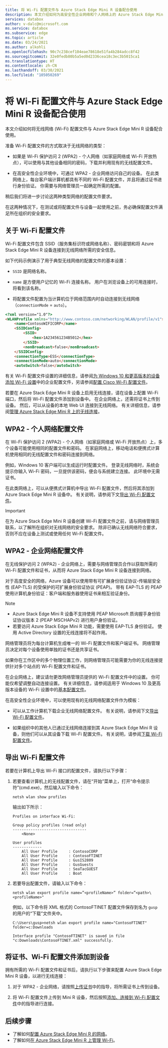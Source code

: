 ```yaml
---
title: 将 Wi-Fi 配置文件与 Azure Stack Edge Mini R 设备配合使用
description: 本文介绍如何为高安全性企业网络和个人网络上的 Azure Stack Edge Mini R 设备创建 Wi-Fi 配置文件。
services: databox
author: v-dalc@microsoft.com
ms.service: databox
ms.subservice: edge
ms.topic: article
ms.date: 03/24/2021
ms.author: alkohli
ms.openlocfilehash: 90c7c238cef104eae78618e51fa4b284adcc8f42
ms.sourcegitcommit: 32e0fedb80b5a5ed0d2336cea18c3ec3b5015ca1
ms.translationtype: HT
ms.contentlocale: zh-CN
ms.lasthandoff: 03/30/2021
ms.locfileid: "105050269"
---
```

# <a name="use-wi-fi-profiles-with-azure-stack-edge-mini-r-devices"></a>将 Wi-Fi 配置文件与 Azure Stack Edge Mini R 设备配合使用

本文介绍如何将无线网络 (Wi-Fi) 配置文件与 Azure Stack Edge Mini R 设备配合使用。

准备 Wi-Fi 配置文件的方式取决于无线网络的类型：

- 如果是 Wi-Fi 保护访问 2 (WPA2) - 个人网络（如家庭网络或 Wi-Fi 开放热点），可以使用与其他设备相同的密码，下载并利用现有的无线配置文件。

- 在高安全性企业环境中，可通过 WPA2 - 企业网络访问自己的设备。 在此类网络上，每台客户端计算机都具有不同的 Wi-Fi 配置文件，并且将通过证书进行身份验证。 你需要与网络管理员一起确定所需的配置。

稍后我们将进一步讨论这两种类型网络的配置文件要求。

在这两种情况下，在测试或将配置文件与设备一起使用之前，务必确保配置文件满足所在组织的安全要求。

## <a name="about-wi-fi-profiles"></a>关于 Wi-Fi 配置文件

Wi-Fi 配置文件包含 SSID（服务集标识符或网络名称）、密码密钥和将 Azure Stack Edge Mini R 设备连接到无线网络所需的安全信息。

如下代码示例演示了用于典型无线网络的配置文件的基本设置：

* `SSID` 是网络名称。

* `name` 是方便用户记忆的 Wi-Fi 连接名称。 用户在浏览设备上的可用连接时，将看到该名称。

* 将配置文件配置为当计算机位于网络范围内时自动连接到无线网络（`connectionMode` = `auto`）。

```html
<?xml version="1.0"?>
<WLANProfile xmlns="http://www.contoso.com/networking/WLAN/profile/v1">
    <name>ContosoWIFICORP</name>
    <SSIDConfig>
        <SSID>
            <hex>1A234561234B5012</hex>
        </SSID>
        <nonBroadcast>false</nonBroadcast>
    </SSIDConfig>
    <connectionType>ESS</connectionType>
    <connectionMode>auto</connectionMode>
    <autoSwitch>false</autoSwitch>
```

有关 Wi-Fi 配置文件设置的详细信息，请参阅[为 Windows 10 和更高版本的设备添加 Wi-Fi 设置](/mem/intune/configuration/wi-fi-settings-windows#enterprise-profile)中的企业配置文件，另请参阅[配置 Cisco Wi-Fi 配置文件](azure-stack-edge-mini-r-manage-wifi.md#configure-cisco-wi-fi-profile)。

若要在 Azure Stack Edge Mini R 设备上启用无线连接，请在设备上配置 Wi-Fi 端口，然后将 Wi-Fi 配置文件添加到设备中。 在企业网络上，还需将证书上传到设备。 然后，可以从设备的本地 Web UI 连接到无线网络。 有关详细信息，请参阅[管理 Azure Stack Edge Mini R 上的无线连接](./azure-stack-edge-mini-r-manage-wifi.md)。

## <a name="profile-for-wpa2---personal-network"></a>WPA2 - 个人网络配置文件

在 Wi-Fi 保护访问 2 (WPA2) - 个人网络（如家庭网络或 Wi-Fi 开放热点）上，多个设备可能使用相同的配置文件和密码。 在家庭网络上，移动电话和便携式计算机使用相同的无线配置文件和密码连接到网络。

例如，Windows 10 客户端可以生成运行时配置文件。 登录无线网络时，系统会提示你输入 Wi-Fi 密码，一旦提供该密码，便会与系统建立连接。 此环境中无需证书。

在此类网络上，可以从便携式计算机中导出 Wi-Fi 配置文件，然后将其添加到 Azure Stack Edge Mini R 设备中。 有关说明，请参阅下文[导出 Wi-Fi 配置文件](#export-a-wi-fi-profile)。

> [!IMPORTANT]
> 在为 Azure Stack Edge Mini R 设备创建 Wi-Fi 配置文件之前，请与网络管理员联系，以了解所在组织对无线网络的安全要求。 除非已确认无线网络符合要求，否则不应在设备上测试或使用任何 Wi-Fi 配置文件。

## <a name="profiles-for-wpa2---enterprise-network"></a>WPA2 - 企业网络配置文件

在无线保护访问 2 (WPA2) - 企业网络上，需要与网络管理员合作以获取所需的 Wi-Fi 配置文件和证书，从而将 Azure Stack Edge Mini R 设备连接到网络。

对于高度安全的网络，Azure 设备可以使用带有可扩展身份验证协议-传输层安全性 (EAP-TLS) 的受保护的可扩展身份验证协议 (PEAP)。 带有 EAP-TLS 的 PEAP 使用计算机身份验证：客户端和服务器使用证书来相互验证身份。

> [!NOTE]
> * Azure Stack Edge Mini R 设备不支持使用 PEAP Microsoft 质询握手身份验证协议版本 2 (PEAP MSCHAPv2) 进行用户身份验证。
> * 若要访问 Azure Stack Edge Mini R 功能，需要使用 EAP-TLS 身份验证。 使用 Active Directory 设置的无线连接将不起作用。

网络管理员将为每台计算机生成唯一的 Wi-Fi 配置文件和客户端证书。 网络管理员决定对每个设备使用单独的证书还是共享证书。

如果你在工作区中的多个物理位置工作，则网络管理员可能需要为你的无线连接提供针对多个站点的 Wi-Fi 配置文件和证书。

在企业网络上，建议请勿更改网络管理员提供的 Wi-Fi 配置文件中的设置。 你可能仅希望调整自动连接设置。 有关详细信息，请参阅适用于 Windows 10 及更高版本设备的 Wi-Fi 设置中的[基本配置文件](/mem/intune/configuration/wi-fi-settings-windows#basic-profile)。

在高安全性企业环境中，可以使用现有的无线网络配置文件作为模板：

* 可以从工作计算机下载企业无线网络配置文件。 有关说明，请参阅下文[导出 Wi-Fi 配置文件](#export-a-wi-fi-profile)。

* 如果组织中的其他人已通过无线网络连接到其 Azure Stack Edge Mini R 设备，则他们可以从其设备下载 Wi-Fi 配置文件。 有关说明，请参阅[下载 Wi-Fi 配置文件](azure-stack-edge-mini-r-manage-wifi.md#download-wi-fi-profile)。

## <a name="export-a-wi-fi-profile"></a>导出 Wi-Fi 配置文件

若要在计算机上导出 Wi-Fi 接口的配置文件，请执行以下步骤：

1. 若要查看计算机上的无线配置文件，请在“开始”菜单上，打开“命令提示符”(cmd.exe)，然后输入以下命令：

   `netsh wlan show profiles`

   输出如下所示：

   ```dos
   Profiles on interface Wi-Fi:

   Group policy profiles (read only)
   ---------------------------------
       <None>

   User profiles
   -------------
       All User Profile     : ContosoCORP
       All User Profile     : ContosoFTINET
       All User Profile     : GusIS2809
       All User Profile     : GusGuests
       All User Profile     : SeaTacGUEST
       All User Profile     : Boat
   ```

2. 若要导出配置文件，请输入以下命令：

   `netsh wlan export profile name=”<profileName>” folder=”<path>\<profileName>"`

   例如，以下命令将 XML 格式的 ContosoFTINET 配置文件保存到名为 `gusp` 的用户的“下载”文件夹中。

   ```dos
   C:\Users\gusp>netsh wlan export profile name="ContosoFTINET" folder=c:Downloads

   Interface profile "ContosoFTINET" is saved in file "c:Downloads\ContosoFTINET.xml" successfully.
   ```

## <a name="add-certificate-wi-fi-profile-to-device"></a>将证书、Wi-Fi 配置文件添加到设备

拥有所需的 Wi-Fi 配置文件和证书后，请执行以下步骤来配置 Azure Stack Edge Mini R 设备，以进行无线连接：

1. 对于 WPA2 - 企业网络，请按照[上传证书](./azure-stack-edge-gpu-manage-certificates.md#upload-certificates)中的指导，将所需证书上传到设备。

1. 将 Wi-Fi 配置文件上传到 Mini R 设备，然后按照[添加、连接到 Wi-Fi 配置文件](./azure-stack-edge-mini-r-manage-wifi.md#add-connect-to-wi-fi-profile)中的指导进行连接。

## <a name="next-steps"></a>后续步骤

- 了解如何[配置 Azure Stack Edge Mini R 的网络](azure-stack-edge-mini-r-deploy-configure-network-compute-web-proxy.md)。
- 了解如何[在 Azure Stack Edge Mini R 上管理 Wi-Fi](azure-stack-edge-mini-r-manage-wifi.md)。
